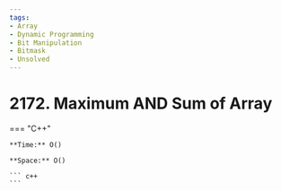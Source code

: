 ```yaml
---
tags:
- Array
- Dynamic Programming
- Bit Manipulation
- Bitmask
- Unsolved
---
```



# 2172. Maximum AND Sum of Array

=== "C++"

    **Time:** O()

    **Space:** O()

    ``` c++
    ```